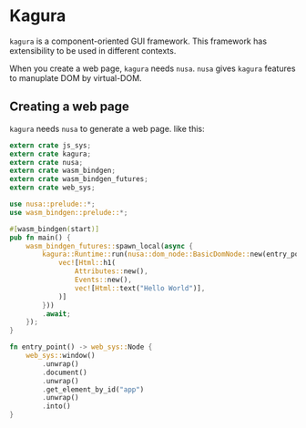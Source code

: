 # Kagura

`kagura` is a component-oriented GUI framework. This framework has extensibility to be used in different contexts.

When you create a web page, `kagura` needs `nusa`. `nusa` gives `kagura` features to manuplate DOM by virtual-DOM.

## Creating a web page

`kagura` needs `nusa` to generate a web page. like this:

```rust
extern crate js_sys;
extern crate kagura;
extern crate nusa;
extern crate wasm_bindgen;
extern crate wasm_bindgen_futures;
extern crate web_sys;

use nusa::prelude::*;
use wasm_bindgen::prelude::*;

#[wasm_bindgen(start)]
pub fn main() {
    wasm_bindgen_futures::spawn_local(async {
        kagura::Runtime::run(nusa::dom_node::BasicDomNode::new(entry_point(), |_| {
            vec![Html::h1(
                Attributes::new(),
                Events::new(),
                vec![Html::text("Hello World")],
            )]
        }))
        .await;
    });
}

fn entry_point() -> web_sys::Node {
    web_sys::window()
        .unwrap()
        .document()
        .unwrap()
        .get_element_by_id("app")
        .unwrap()
        .into()
}
```
